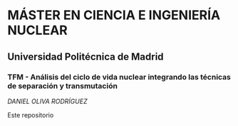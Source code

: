 
# MÁSTER EN CIENCIA E INGENIERÍA NUCLEAR
## Universidad Politécnica de Madrid
### TFM - Análisis del ciclo de vida nuclear integrando las técnicas de separación y transmutación

_*DANIEL OLIVA RODRÍGUEZ*_

Este repositorio
